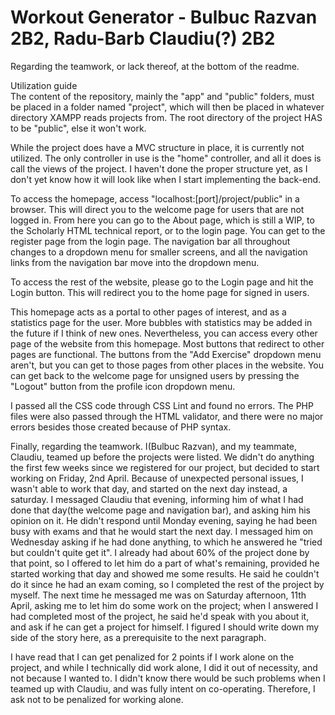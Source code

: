 # Workout Generator - Bulbuc Razvan 2B2, Radu-Barb Claudiu(?) 2B2  
Regarding the teamwork, or lack thereof, at the bottom of the readme.  
  
Utilization guide  
The content of the repository, mainly the "app" and "public" folders, must be placed in a folder named "project", which will then be placed in whatever directory XAMPP reads projects from. The root directory of the project HAS to be "public", else it won't work.

While the project does have a MVC structure in place, it is currently not utilized. The only controller in use is the "home" controller, and all it does is call the views of the project. I haven't done the proper structure yet, as I don't yet know how it will look like when I start implementing the back-end.

To access the homepage, access "localhost:[port]/project/public" in a browser. This will direct you to the welcome page for users that are not logged in. From here you can go to the About page, which is still a WIP, to the Scholarly HTML technical report, or to the login page. You can get to the register page from the login page. The navigation bar all throughout changes to a dropdown menu for smaller screens, and all the navigation links from the navigation bar move into the dropdown menu.  

To access the rest of the website, please go to the Login page and hit the Login button. This will redirect you to the home page for signed in users.  

This homepage acts as a portal to other pages of interest, and as a statistics page for the user. More bubbles with statistics may be added in the future if I think of new ones.
Nevertheless, you can access every other page of the website from this homepage. Most buttons that redirect to other pages are functional. The buttons from the "Add Exercise" dropdown menu aren't, but you can get to those pages from other places in the website.  You can get back to the welcome page for unsigned users by pressing the "Logout" button from the profile icon dropdown menu.

I passed all the CSS code through CSS Lint and found no errors. The PHP files were also passed through the HTML validator, and there were no major errors besides those created because of PHP syntax.  

Finally, regarding the teamwork. I(Bulbuc Razvan), and my teammate, Claudiu, teamed up before the projects were listed. We didn't do anything the first few weeks since we registered for our project, but decided to start working on Friday, 2nd April. Because of unexpected personal issues, I wasn't able to work that day, and started on the next day instead, a saturday. I messaged Claudiu that evening, informing him of what I had done that day(the welcome page and navigation bar), and asking him his opinion on it. He didn't respond until Monday evening, saying he had been busy with exams and that he would start the next day. I messaged him on Wednesday asking if he had done anything, to which he answered he "tried but couldn't quite get it". I already had about 60% of the project done by that point, so I offered to let him do a part of what's remaining, provided he started working that day and showed me some results. He said he couldn't do it since he had an exam coming, so I completed the rest of the project by myself. The next time he messaged me was on Saturday afternoon, 11th April, asking me to let him do some work on the project; when I answered I had completed most of the project, he said he'd speak with you about it, and ask if he can get a project for himself. I figured I should write down my side of the story here, as a prerequisite to the next paragraph.

I have read that I can get penalized for 2 points if I work alone on the project, and while I technically did work alone, I did it out of necessity, and not because I wanted to. I didn't know there would be such problems when I teamed up with Claudiu, and was fully intent on co-operating. Therefore, I ask not to be penalized for working alone.
 

